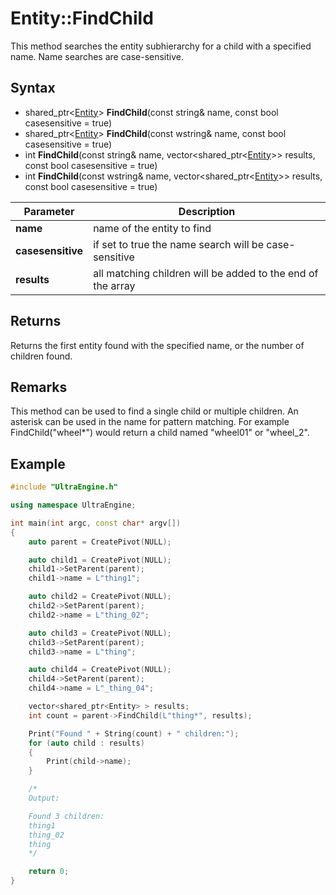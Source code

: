 # Entity::FindChild
This method searches the entity subhierarchy for a child with a specified name. Name searches are case-sensitive.

## Syntax
- shared_ptr<[Entity](Entity_32f.md)\> **FindChild**(const string& name, const bool casesensitive = true)
- shared_ptr<[Entity](Entity_32f.md)\> **FindChild**(const wstring& name, const bool casesensitive = true)
- int **FindChild**(const string& name, vector<shared_ptr<[Entity](Entity_32f.md)\>\> results, const bool casesensitive = true)
- int **FindChild**(const wstring& name, vector<shared_ptr<[Entity](Entity_32f.md)\>\> results, const bool casesensitive = true)

| Parameter | Description |
| --- | --- |
| **name** | name of the entity to find |
| **casesensitive** | if set to true the name search will be case-sensitive |
| **results** | all matching children will be added to the end of the array |

## Returns
Returns the first entity found with the specified name, or the number of children found.

## Remarks
This method can be used to find a single child or multiple children. An asterisk can be used in the name for pattern matching. For example FindChild("wheel*") would return a child named "wheel01" or "wheel_2".

## Example

```c++
#include "UltraEngine.h"

using namespace UltraEngine;

int main(int argc, const char* argv[])
{
	auto parent = CreatePivot(NULL);

	auto child1 = CreatePivot(NULL);
	child1->SetParent(parent);
	child1->name = L"thing1";

	auto child2 = CreatePivot(NULL);
	child2->SetParent(parent);
	child2->name = L"thing_02";

	auto child3 = CreatePivot(NULL);
	child3->SetParent(parent);
	child3->name = L"thing";

	auto child4 = CreatePivot(NULL);
	child4->SetParent(parent);
	child4->name = L"_thing_04";

	vector<shared_ptr<Entity> > results;
	int count = parent->FindChild(L"thing*", results);

	Print("Found " + String(count) + " children:");
	for (auto child : results)
	{
		Print(child->name);
	}

	/*
	Output:

	Found 3 children:
	thing1
	thing_02
	thing
	*/

	return 0;
}
```
